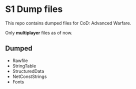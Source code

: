 # S1 Dump files

<p>This repo contains dumped files for CoD: Advanced Warfare.</p>
<p>Only <b>multiplayer</b> files as of now.</p>

## Dumped

<ul>
  <li>Rawfile</li>
  <li>StringTable</li>
  <li>StructuredData</li>
  <li>NetConstStrings</li>
  <li>Fonts</li>
</ul>
